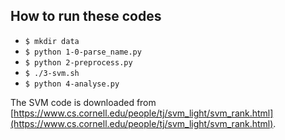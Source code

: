 ## How to run these codes
* `$ mkdir data`
* `$ python 1-0-parse_name.py`
* `$ python 2-preprocess.py`
* `$ ./3-svm.sh`
* `$ python 4-analyse.py`

The SVM code is downloaded from [https://www.cs.cornell.edu/people/tj/svm_light/svm_rank.html](https://www.cs.cornell.edu/people/tj/svm_light/svm_rank.html).
